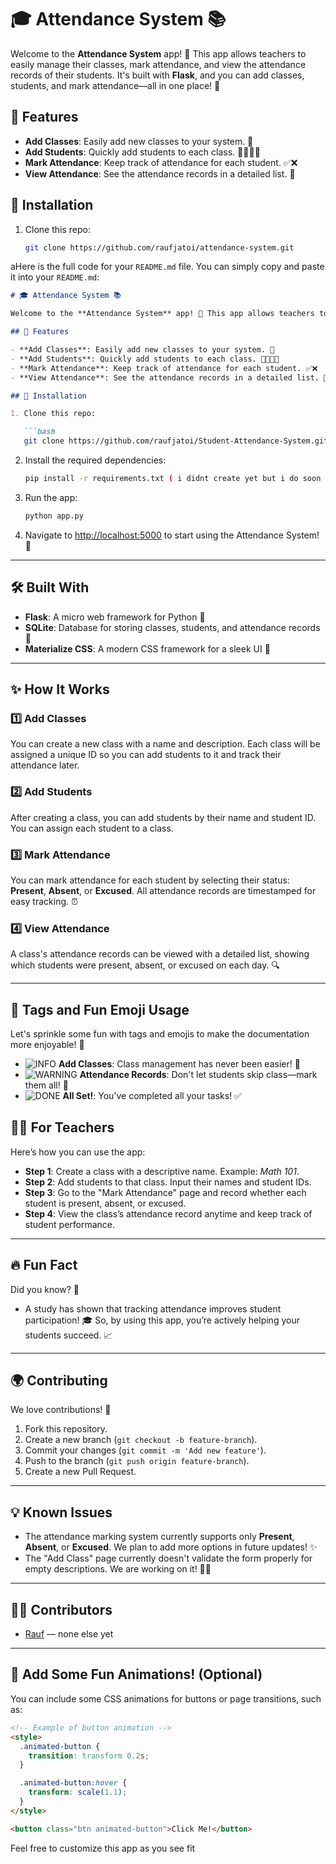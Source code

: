 # 🎓 Attendance System 📚

Welcome to the **Attendance System** app! 🎉 This app allows teachers to easily manage their classes, mark attendance, and view the attendance records of their students. It's built with **Flask**, and you can add classes, students, and mark attendance—all in one place! 🌟

## 🚀 Features

- **Add Classes**: Easily add new classes to your system. 🎒
- **Add Students**: Quickly add students to each class. 👩‍🎓👨‍🎓
- **Mark Attendance**: Keep track of attendance for each student. ✅❌
- **View Attendance**: See the attendance records in a detailed list. 📅


## 🔧 Installation

1. Clone this repo:

   ```bash
   git clone https://github.com/raufjatoi/attendance-system.git
aHere is the full code for your `README.md` file. You can simply copy and paste it into your `README.md`:

```markdown
# 🎓 Attendance System 📚

Welcome to the **Attendance System** app! 🎉 This app allows teachers to easily manage their classes, mark attendance, and view the attendance records of their students. It's built with **Flask**, and you can add classes, students, and mark attendance—all in one place! 🌟

## 🚀 Features

- **Add Classes**: Easily add new classes to your system. 🎒
- **Add Students**: Quickly add students to each class. 👩‍🎓👨‍🎓
- **Mark Attendance**: Keep track of attendance for each student. ✅❌
- **View Attendance**: See the attendance records in a detailed list. 📅

## 🔧 Installation

1. Clone this repo:

   ```bash
   git clone https://github.com/raufjatoi/Student-Attendance-System.git
   ```

2. Install the required dependencies:

   ```bash
   pip install -r requirements.txt ( i didnt create yet but i do soon )
   ```

3. Run the app:

   ```bash
   python app.py
   ```

4. Navigate to [http://localhost:5000](http://localhost:5000) to start using the Attendance System! 🎉

---

## 🛠️ Built With

- **Flask**: A micro web framework for Python 🐍
- **SQLite**: Database for storing classes, students, and attendance records 💾
- **Materialize CSS**: A modern CSS framework for a sleek UI 🎨

---

## ✨ How It Works

### 1️⃣ Add Classes
You can create a new class with a name and description. Each class will be assigned a unique ID so you can add students to it and track their attendance later.

### 2️⃣ Add Students
After creating a class, you can add students by their name and student ID. You can assign each student to a class.

### 3️⃣ Mark Attendance
You can mark attendance for each student by selecting their status: **Present**, **Absent**, or **Excused**. All attendance records are timestamped for easy tracking. ⏰

### 4️⃣ View Attendance
A class's attendance records can be viewed with a detailed list, showing which students were present, absent, or excused on each day. 🔍

---

## 🎉 Tags and Fun Emoji Usage

Let's sprinkle some fun with tags and emojis to make the documentation more enjoyable! 🥳

- ![INFO](https://img.shields.io/badge/INFO-blue) **Add Classes**: Class management has never been easier! 🏫
- ![WARNING](https://img.shields.io/badge/WARNING-orange) **Attendance Records**: Don't let students skip class—mark them all! 📖
- ![DONE](https://img.shields.io/badge/DONE-green) **All Set!**: You've completed all your tasks! ✅

## 🧑‍🏫 For Teachers

Here’s how you can use the app:

- **Step 1**: Create a class with a descriptive name. Example: *Math 101*.
- **Step 2**: Add students to that class. Input their names and student IDs.
- **Step 3**: Go to the "Mark Attendance" page and record whether each student is present, absent, or excused.
- **Step 4**: View the class’s attendance record anytime and keep track of student performance.

---

## 🔥 Fun Fact

Did you know? 🤔

- A study has shown that tracking attendance improves student participation! 🎓 So, by using this app, you’re actively helping your students succeed. 📈

---

## 🌍 Contributing

We love contributions! 💖

1. Fork this repository.
2. Create a new branch (`git checkout -b feature-branch`).
3. Commit your changes (`git commit -m 'Add new feature'`).
4. Push to the branch (`git push origin feature-branch`).
5. Create a new Pull Request.

---

## 💡 Known Issues

- The attendance marking system currently supports only **Present**, **Absent**, or **Excused**. We plan to add more options in future updates! ✨
- The "Add Class" page currently doesn't validate the form properly for empty descriptions. We are working on it! 👨‍💻

---

## 👨‍💻 Contributors

- [Rauf](https://github.com/raufjatoi) — none else yet 
---

## 🎨 Add Some Fun Animations! (Optional)

You can include some CSS animations for buttons or page transitions, such as:

```html
<!-- Example of button animation -->
<style>
  .animated-button {
    transition: transform 0.2s;
  }

  .animated-button:hover {
    transform: scale(1.1);
  }
</style>

<button class="btn animated-button">Click Me!</button>
```

Feel free to customize this app as you see fit